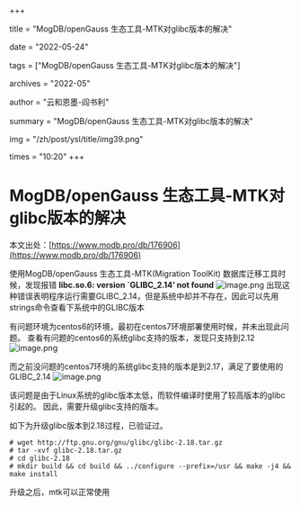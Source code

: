 +++

title = "MogDB/openGauss 生态工具-MTK对glibc版本的解决" 

date = "2022-05-24" 

tags = ["MogDB/openGauss 生态工具-MTK对glibc版本的解决"] 

archives = "2022-05" 

author = "云和恩墨-阎书利" 

summary = "MogDB/openGauss 生态工具-MTK对glibc版本的解决"

img = "/zh/post/ysl/title/img39.png" 

times = "10:20"
+++

# MogDB/openGauss 生态工具-MTK对glibc版本的解决

本文出处：[https://www.modb.pro/db/176906](https://www.modb.pro/db/176906)

使用MogDB/openGauss 生态工具-MTK(Migration ToolKit) 数据库迁移工具时候，发现报错
**libc.so.6: version `GLIBC_2.14’ not found**
![image.png](../figures/20211124-4c0ac902-474e-4fd6-ad4a-9d60029bf2e1.png)
出现这种错误表明程序运行需要GLIBC_2.14，但是系统中却并不存在，因此可以先用strings命令查看下系统中的GLIBC版本

有问题环境为centos6的环境，最初在centos7环境部署使用时候，并未出现此问题。
查看有问题的centos6的系统glibc支持的版本，发现只支持到2.12
![image.png](../figures/20211124-f8c9b45c-63c2-4445-8c6e-b4de961d9a09.png)

而之前没问题的centos7环境的系统glibc支持的版本是到2.17，满足了要使用的GLIBC_2.14
![image.png](../figures/20211124-29242326-2407-49cc-80e8-95e826d7f540.png)

该问题是由于Linux系统的glibc版本太低，而软件编译时使用了较高版本的glibc引起的。
因此，需要升级glibc支持的版本。

如下为升级glibc版本到2.18过程，已验证过。

```
# wget http://ftp.gnu.org/gnu/glibc/glibc-2.18.tar.gz
# tar -xvf glibc-2.18.tar.gz
# cd glibc-2.18
# mkdir build && cd build && ../configure --prefix=/usr && make -j4 && make install

```

升级之后，mtk可以正常使用
